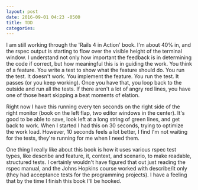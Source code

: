 ```yaml
---
layout: post
date: 2016-09-01 04:23 -0500
title: TDD
categories: 
---
```

I am still working through the 'Rails 4 in Action' book. I'm about 40% in, and the rspec output is starting to flow over the visible height of the terminal window. I understand not only how important the feedback is in determining the code if correct, but how meaningful this is in guiding the work. You think of a feature. You write a test to show what the feature should do. You run the test. It doesn't work. You implement the feature. You run the test. It passes (or you keep working). Once you have that, you loop back to the outside and run all the tests. If there aren't a lot of angry red lines, you have one of those heart skipping a beat moments of elation.

Right now I have this running every ten seconds on the right side of the right monitor (book on the left flap, two editor windows in the center). It's good to be able to save, look left at a long string of green lines, and get back to work. When I started I had this on 30 seconds, trying to optimize the work load. However, 10 seconds feels a lot better, I find I'm not waiting for the tests, they're running for me when I need them.

One thing I really like about this book is how it uses various rspec test types, like describe and feature, it, context, and scenario, to make readable, structured tests. I certainly wouldn't have figured that out just reading the rspec manual, and the Johns Hopkins course worked with describe/it only (they had acceptance tests for the programming projects). I have a feeling that by the time I finish this book I'll be hooked.

